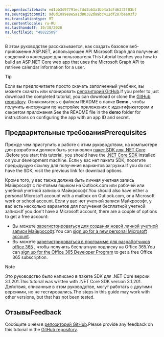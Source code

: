 ```yaml
---
ms.openlocfilehash: ed1bb3d97791ecfdd3b63a1bb4a1dfd63f2f03bf
ms.sourcegitcommit: 9d0d10a9e8e5a1d80382d89bc412df287bee03f3
ms.translationtype: MT
ms.contentlocale: ru-RU
ms.lasthandoff: 10/30/2020
ms.locfileid: "48822509"
---
```

<!-- markdownlint-disable MD002 MD041 -->

<span data-ttu-id="b7351-101">В этом руководстве рассказывается, как создать базовое веб-приложение ASP.NET, использующее API Microsoft Graph для получения сведений о календаре для пользователя.</span><span class="sxs-lookup"><span data-stu-id="b7351-101">This tutorial teaches you how to build an ASP.NET Core web app that uses the Microsoft Graph API to retrieve calendar information for a user.</span></span>

> [!TIP]
> <span data-ttu-id="b7351-102">Если вы предпочитаете просто скачать заполненный учебник, вы можете скачать или клонировать [репозиторий GitHub](https://github.com/microsoftgraph/msgraph-training-aspnet-core).</span><span class="sxs-lookup"><span data-stu-id="b7351-102">If you prefer to just download the completed tutorial, you can download or clone the [GitHub repository](https://github.com/microsoftgraph/msgraph-training-aspnet-core).</span></span> <span data-ttu-id="b7351-103">Ознакомьтесь с файлом README в папке **Demo** , чтобы получить инструкции по настройке приложения с идентификатором и секретом приложения.</span><span class="sxs-lookup"><span data-stu-id="b7351-103">See the README file in the **demo** folder for instructions on configuring the app with an app ID and secret.</span></span>

## <a name="prerequisites"></a><span data-ttu-id="b7351-104">Предварительные требования</span><span class="sxs-lookup"><span data-stu-id="b7351-104">Prerequisites</span></span>

<span data-ttu-id="b7351-105">Прежде чем приступить к работе с этим руководством, на компьютере для разработки должен быть установлен [пакет SDK для .NET Core](https://dotnet.microsoft.com/download) .</span><span class="sxs-lookup"><span data-stu-id="b7351-105">Before you start this tutorial, you should have the [.NET Core SDK](https://dotnet.microsoft.com/download) installed on your development machine.</span></span> <span data-ttu-id="b7351-106">Если у вас нет пакета SDK, посетите предыдущую ссылку для получения вариантов загрузки.</span><span class="sxs-lookup"><span data-stu-id="b7351-106">If you do not have the SDK, visit the previous link for download options.</span></span>

<span data-ttu-id="b7351-107">Кроме того, у вас также должна быть личная учетная запись Майкрософт с почтовым ящиком на Outlook.com или рабочей или учебной учетной записью Майкрософт.</span><span class="sxs-lookup"><span data-stu-id="b7351-107">You should also have either a personal Microsoft account with a mailbox on Outlook.com, or a Microsoft work or school account.</span></span> <span data-ttu-id="b7351-108">Если у вас нет учетной записи Майкрософт, у вас есть несколько вариантов для получения бесплатной учетной записи:</span><span class="sxs-lookup"><span data-stu-id="b7351-108">If you don't have a Microsoft account, there are a couple of options to get a free account:</span></span>

- <span data-ttu-id="b7351-109">Вы можете [зарегистрироваться для создания новой личной учетной записи Майкрософт](https://signup.live.com/signup?wa=wsignin1.0&rpsnv=12&ct=1454618383&rver=6.4.6456.0&wp=MBI_SSL_SHARED&wreply=https://mail.live.com/default.aspx&id=64855&cbcxt=mai&bk=1454618383&uiflavor=web&uaid=b213a65b4fdc484382b6622b3ecaa547&mkt=E-US&lc=1033&lic=1).</span><span class="sxs-lookup"><span data-stu-id="b7351-109">You can [sign up for a new personal Microsoft account](https://signup.live.com/signup?wa=wsignin1.0&rpsnv=12&ct=1454618383&rver=6.4.6456.0&wp=MBI_SSL_SHARED&wreply=https://mail.live.com/default.aspx&id=64855&cbcxt=mai&bk=1454618383&uiflavor=web&uaid=b213a65b4fdc484382b6622b3ecaa547&mkt=E-US&lc=1033&lic=1).</span></span>
- <span data-ttu-id="b7351-110">Вы можете [зарегистрироваться в программе для разработчиков office 365](https://developer.microsoft.com/office/dev-program) , чтобы получить бесплатную подписку на Office 365.</span><span class="sxs-lookup"><span data-stu-id="b7351-110">You can [sign up for the Office 365 Developer Program](https://developer.microsoft.com/office/dev-program) to get a free Office 365 subscription.</span></span>

> [!NOTE]
> <span data-ttu-id="b7351-111">Это руководство было написано в пакете SDK для .NET Core версии 3.1.201.</span><span class="sxs-lookup"><span data-stu-id="b7351-111">This tutorial was written with .NET Core SDK version 3.1.201.</span></span> <span data-ttu-id="b7351-112">Действия, описанные в этом руководстве, могут работать с другими версиями, но не тестировались.</span><span class="sxs-lookup"><span data-stu-id="b7351-112">The steps in this guide may work with other versions, but that has not been tested.</span></span>

## <a name="feedback"></a><span data-ttu-id="b7351-113">Отзывы</span><span class="sxs-lookup"><span data-stu-id="b7351-113">Feedback</span></span>

<span data-ttu-id="b7351-114">Сообщите о нем в [репозиторий GitHub](https://github.com/microsoftgraph/msgraph-training-aspnet-core).</span><span class="sxs-lookup"><span data-stu-id="b7351-114">Please provide any feedback on this tutorial in the [GitHub repository](https://github.com/microsoftgraph/msgraph-training-aspnet-core).</span></span>
